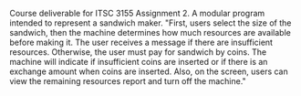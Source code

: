 Course deliverable for ITSC 3155 Assignment 2. A modular program intended to represent a sandwich maker.
  "First, users select the size of the sandwich, then the machine determines how much resources are
   available before making it. The user receives a message if there are insufficient resources. 
   Otherwise, the user must pay for sandwich by coins. The machine will indicate if insufficient 
   coins are inserted or if there is an exchange amount when coins are inserted. Also, on the 
   screen, users can view the remaining resources report and turn off the machine."
